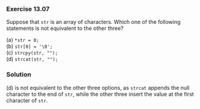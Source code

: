 ### Exercise 13.07
Suppose that `str` is an array of characters. Which one of the following
statements is not equivalent to the other three?

(a) `*str = 0;`  
(b) `str[0] = '\0';`  
(c) `strcpy(str, "");`  
(d) `strcat(str, "");`

### Solution
(d) is not equivalent to the other three options, as `strcat` appends the null
character to the end of `str`, while the other three insert the value at the
first character of `str`.

